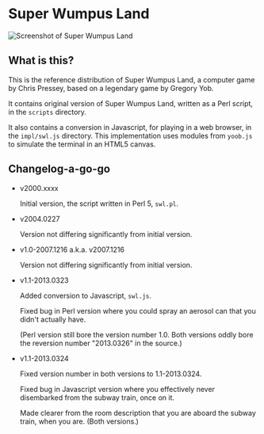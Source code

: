 Super Wumpus Land
=================

![Screenshot of Super Wumpus Land](https://raw.github.com/catseye/Super-Wumpus-Land/master/images/Super%20Wumpus%20Land.png)

What is this?
-------------

This is the reference distribution of Super Wumpus Land, a computer game
by Chris Pressey, based on a legendary game by Gregory Yob.

It contains original version of Super Wumpus Land, written as a Perl
script, in the `scripts` directory.

It also contains a conversion in Javascript, for playing in a web browser,
in the `impl/swl.js` directory.  This implementation uses modules from
`yoob.js` to simulate the terminal in an HTML5 canvas.

Changelog-a-go-go
-----------------

*   v2000.xxxx
    
    Initial version, the script written in Perl 5, `swl.pl`.
    
*   v2004.0227
    
    Version not differing significantly from initial version.
    
*   v1.0-2007.1216 a.k.a. v2007.1216
    
    Version not differing significantly from initial version.
    
*   v1.1-2013.0323
    
    Added conversion to Javascript, `swl.js`.
    
    Fixed bug in Perl version where you could spray an aerosol can
    that you didn't actually have.
    
    (Perl version still bore the version number 1.0.  Both versions
    oddly bore the reversion number "2013.0326" in the source.)
    
*   v1.1-2013.0324
    
    Fixed version number in both versions to 1.1-2013.0324.
    
    Fixed bug in Javascript version where you effectively never
    disembarked from the subway train, once on it.
    
    Made clearer from the room description that you are aboard
    the subway train, when you are.  (Both versions.)
